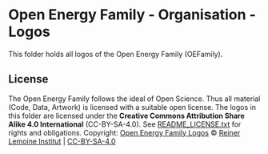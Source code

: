 ﻿# Open Energy Family - Organisation - Logos

This folder holds all logos of the Open Energy Family (OEFamily).

## License

The Open Energy Family follows the ideal of Open Science. Thus all material (Code, Data, Artwork) is licensed with a suitable open license.
The logos in this folder are licensed under the **Creative Commons Attribution Share Alike 4.0 International** (CC-BY-SA-4.0).
See [README_LICENSE.txt](README_LICENSE.txt) for rights and obligations.
Copyright: [Open Energy Family Logos](https://github.com/OpenEnergyPlatform/organisation/tree/master/logo) © [Reiner Lemoine Institut](https://reiner-lemoine-institut.de/) | [CC-BY-SA-4.0](https://spdx.org/licenses/CC-BY-SA-4.0.html)
